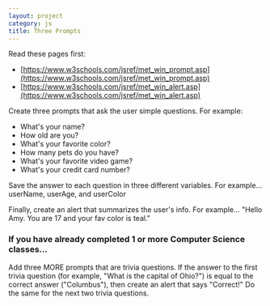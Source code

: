 ```yaml
---
layout: project
category: js
title: Three Prompts
---
```

Read these pages first:
- [https://www.w3schools.com/jsref/met_win_prompt.asp](https://www.w3schools.com/jsref/met_win_prompt.asp)
- [https://www.w3schools.com/jsref/met_win_alert.asp](https://www.w3schools.com/jsref/met_win_alert.asp)



Create three prompts that ask the user simple questions. For example:
- What's your name?
- How old are you?
- What's your favorite color?
- How many pets do you have?
- What's your favorite video game?
- What's your credit card number?

Save the answer to each question in three different variables. For example... userName, userAge, and userColor

Finally, create an alert that summarizes the user's info. For example... "Hello Amy. You are 17 and your fav color is teal."

### If you have already completed 1 or more Computer Science classes...

Add three MORE prompts that are trivia questions. If the answer to the first trivia question (for example, "What is the capital of Ohio?") is equal to the correct answer ("Columbus"), then create an alert that says "Correct!" Do the same for the next two trivia questions.
